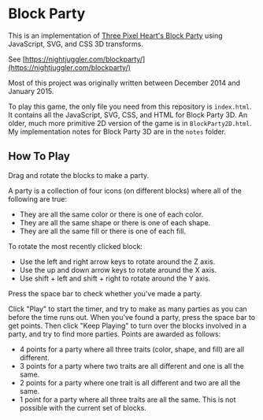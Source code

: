 # Block Party

This is an implementation of [Three Pixel Heart's Block Party](http://3pxh.com/) using JavaScript, SVG, and CSS 3D transforms.

See [https://nightjuggler.com/blockparty/](https://nightjuggler.com/blockparty/)

Most of this project was originally written between December 2014 and January 2015.

To play this game, the only file you need from this repository is `index.html`. It contains all the JavaScript, SVG, CSS, and HTML for Block Party 3D. An older, much more primitive 2D version of the game is in `BlockParty2D.html`. My implementation notes for Block Party 3D are in the `notes` folder.

## How To Play

Drag and rotate the blocks to make a party.

A party is a collection of four icons (on different blocks) where all of the following are true:

* They are all the same color or there is one of each color.
* They are all the same shape or there is one of each shape.
* They are all the same fill or there is one of each fill.

To rotate the most recently clicked block:

* Use the left and right arrow keys to rotate around the Z axis.
* Use the up and down arrow keys to rotate around the X axis.
* Use shift + left and shift + right to rotate around the Y axis.

Press the space bar to check whether you've made a party.

Click "Play" to start the timer, and try to make as many parties as you can before the time runs out. When you've found a party, press the space bar to get points. Then click "Keep Playing" to turn over the blocks involved in a party, and try to find more parties. Points are awarded as follows:

* 4 points for a party where all three traits (color, shape, and fill) are all different.
* 3 points for a party where two traits are all different and one is all the same.
* 2 points for a party where one trait is all different and two are all the same.
* 1 point for a party where all three traits are all the same. This is not possible with the current set of blocks.
